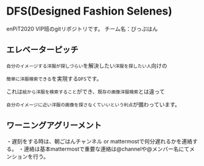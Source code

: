 # DFS(Designed Fashion Selenes)
enPiT2020 VIP班のgitリポジトリです。
チーム名：びっぷはん

## エレベーターピッチ
`自分のイメージする洋服が探しづらい`を解決したい`洋服を探したい人`向けの

`簡単に洋服検索できる`を実現する`DFS`です。

これは`絵から洋服を検索すること`ができ、`既存の画像洋服検索`とは違って

`自分のイメージに近い洋服の画像を探さなくていいという利点`が備わっています。

## ワーニングアグリーメント
・遅刻をする時は、朝ごはんチャンネル or mattermostで何分遅れるかを連絡する。
・連絡は基本mattermostで重要な連絡は@channelや@メンバー名にてメンションを行う。
